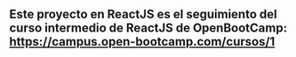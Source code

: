 ## Este proyecto en ReactJS es el seguimiento del curso intermedio de ReactJS de OpenBootCamp: https://campus.open-bootcamp.com/cursos/1
